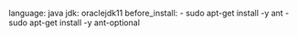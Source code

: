 language: java
    jdk: oraclejdk11
    before_install:
    - sudo apt-get install -y ant
    - sudo apt-get install -y ant-optional